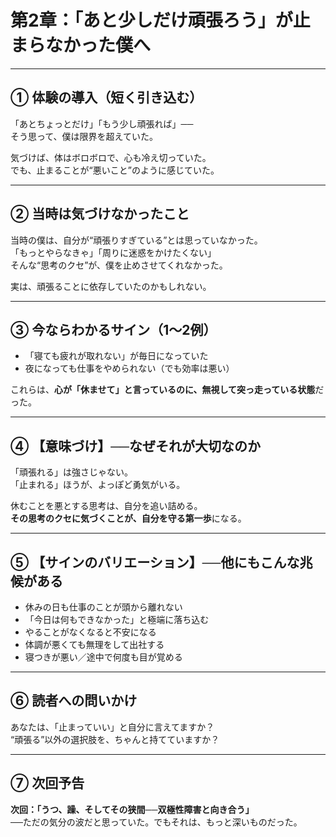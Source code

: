 # 第2章：「あと少しだけ頑張ろう」が止まらなかった僕へ

---

## ① 体験の導入（短く引き込む）

「あとちょっとだけ」「もう少し頑張れば」──  
そう思って、僕は限界を超えていた。

気づけば、体はボロボロで、心も冷え切っていた。  
でも、止まることが“悪いこと”のように感じていた。

---

## ② 当時は気づけなかったこと

当時の僕は、自分が“頑張りすぎている”とは思っていなかった。  
「もっとやらなきゃ」「周りに迷惑をかけたくない」  
そんな“思考のクセ”が、僕を止めさせてくれなかった。

実は、頑張ることに依存していたのかもしれない。

---

## ③ 今ならわかるサイン（1〜2例）

- 「寝ても疲れが取れない」が毎日になっていた  
- 夜になっても仕事をやめられない（でも効率は悪い）

これらは、**心が「休ませて」と言っているのに、無視して突っ走っている状態**だった。

---

## ④ 【意味づけ】──なぜそれが大切なのか

「頑張れる」は強さじゃない。  
「止まれる」ほうが、よっぽど勇気がいる。

休むことを悪とする思考は、自分を追い詰める。  
**その思考のクセに気づくことが、自分を守る第一歩**になる。

---

## ⑤ 【サインのバリエーション】──他にもこんな兆候がある

- 休みの日も仕事のことが頭から離れない  
- 「今日は何もできなかった」と極端に落ち込む  
- やることがなくなると不安になる  
- 体調が悪くても無理をして出社する  
- 寝つきが悪い／途中で何度も目が覚める

---

## ⑥ 読者への問いかけ

あなたは、「止まっていい」と自分に言えてますか？  
“頑張る”以外の選択肢を、ちゃんと持てていますか？

---

## ⑦ 次回予告

**次回：「うつ、躁、そしてその狭間──双極性障害と向き合う」**  
──ただの気分の波だと思っていた。でもそれは、もっと深いものだった。
